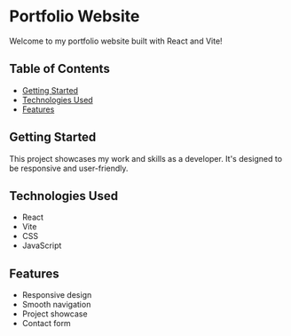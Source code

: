 # Portfolio Website

Welcome to my portfolio website built with React and Vite!

## Table of Contents

- [Getting Started](#getting-started)
- [Technologies Used](#technologies-used)
- [Features](#features)

## Getting Started

This project showcases my work and skills as a developer. It's designed to be responsive and user-friendly.

## Technologies Used

- React
- Vite
- CSS
- JavaScript

## Features

- Responsive design
- Smooth navigation
- Project showcase
- Contact form
